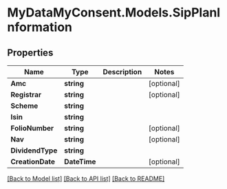 # MyDataMyConsent.Models.SipPlanInformation

## Properties

Name | Type | Description | Notes
------------ | ------------- | ------------- | -------------
**Amc** | **string** |  | [optional] 
**Registrar** | **string** |  | [optional] 
**Scheme** | **string** |  | 
**Isin** | **string** |  | 
**FolioNumber** | **string** |  | [optional] 
**Nav** | **string** |  | [optional] 
**DividendType** | **string** |  | 
**CreationDate** | **DateTime** |  | [optional] 

[[Back to Model list]](../README.md#documentation-for-models) [[Back to API list]](../README.md#documentation-for-api-endpoints) [[Back to README]](../README.md)

